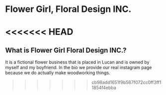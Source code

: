 # Flower Girl, Floral Design INC.
<<<<<<< HEAD
=======

## What is Flower Girl Floral Design INC.?

It is a fictional flower business that is placed in Lucan and is owned by myself and my boyfriend. In the bio we provide our real instagram page because we do actually make woodworking things. 
>>>>>>> cb98add1651f9b587f072cc0ff3ff11854f4ebba
